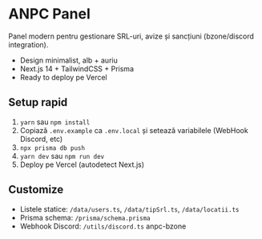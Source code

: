 # ANPC Panel

Panel modern pentru gestionare SRL-uri, avize și sancțiuni (bzone/discord integration).
- Design minimalist, alb + auriu
- Next.js 14 + TailwindCSS + Prisma
- Ready to deploy pe Vercel

## Setup rapid

1. `yarn` sau `npm install`
2. Copiază `.env.example` ca `.env.local` și setează variabilele (WebHook Discord, etc)
3. `npx prisma db push`
4. `yarn dev` sau `npm run dev`
5. Deploy pe Vercel (autodetect Next.js)

## Customize

- Listele statice: `/data/users.ts`, `/data/tipSrl.ts`, `/data/locatii.ts`
- Prisma schema: `/prisma/schema.prisma`
- Webhook Discord: `/utils/discord.ts`
anpc-bzone
